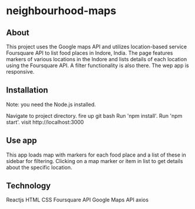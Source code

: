 # neighbourhood-maps


## About
This project uses the Google maps API and utilizes location-based service Foursquare API to list food places in Indore, India. The page features markers of various locations in the Indore and lists details of each location using the Foursquare API. A filter functionality is also there. The wep app is responsive.

## Installation
Note: you need the Node.js installed.

Navigate to project directory.
fire up git bash
Run 'npm install'.
Run 'npm start'.
visit http://localhost:3000


## Use app
This app loads map with markers for each food place and a list of these in sidebar for filtering.
Clicking on a map marker or item in list to get details about the specific location.

## Technology
Reactjs
HTML
CSS
Foursquare API
Google Maps API
axios